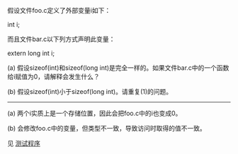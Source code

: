 假设文件foo.c定义了外部变量i如下：

int i;

而且文件bar.c以下列方式声明此变量：

extern long int i;

(a) 假设sizeof(int)和sizeof(long int)是完全一样的。如果文件bar.c中的一个函数给i赋值为0，请解释会发生什么？

(b) 假设sizeof(int)小于sizeof(long int)。请重复(1)的问题。

---

(a) 两个i实质上是一个存储位置，因此会把foo.c中的i也变成0。

(b) 会修改foo.c中的变量，但类型不一致，导致访问时取得的值不一致。

见 [测试程序](./dir_ex_04)
